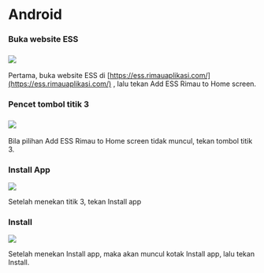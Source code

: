 # Android

### Buka website ESS

### ![](<../.gitbook/assets/image (23).png>)

Pertama, buka website ESS di [https://ess.rimauaplikasi.com/](https://ess.rimauaplikasi.com/) , lalu tekan Add ESS Rimau to Home screen.



### Pencet tombol titik 3

### ![](<../.gitbook/assets/image (14).png>)

Bila pilihan Add ESS Rimau to Home screen tidak muncul, tekan tombol titik 3.

### Install App

![](<../.gitbook/assets/image (2).png>)

Setelah menekan titik 3, tekan Install app

### Install

![](<../.gitbook/assets/image (24).png>)

Setelah menekan Install app, maka akan muncul kotak Install app, lalu tekan Install.
